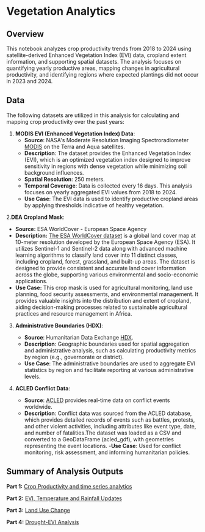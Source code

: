 # Vegetation Analytics 
## Overview

This notebook analyzes crop productivity trends from 2018 to 2024 using satellite-derived Enhanced Vegetation Index (EVI) data, cropland extent information, and supporting spatial datasets. The analysis focuses on quantifying yearly productive areas, mapping changes in agricultural productivity, and identifying regions where expected plantings did not occur in 2023 and 2024.

## Data

The following datasets are utilized in this analysis for calculating and mapping crop productivity over the past years:

1. **MODIS EVI (Enhanced Vegetation Index) Data**:
   - **Source**: NASA's Moderate Resolution Imaging Spectroradiometer [MODIS](https://modis.gsfc.nasa.gov/data/) on the Terra and Aqua satellites.
   - **Description**: The dataset provides the Enhanced Vegetation Index (EVI), which is an optimized vegetation index designed to improve sensitivity in regions with dense vegetation while minimizing soil background influences.
   - **Spatial Resolution**: 250 meters.
   - **Temporal Coverage**: Data is collected every 16 days. This analysis focuses on yearly aggregated EVI values from 2018 to 2024.
   - **Use Case**: The EVI data is used to identify productive cropland areas by applying thresholds indicative of healthy vegetation.

2.**DEA Cropland Mask**:
   - **Source:** ESA WorldCover - European Space Agency
   - **Description:** [The ESA WorldCover dataset](https://developers.google.com/earth-engine/datasets/catalog/ESA_WorldCover_v100) is a global land cover map at 10-meter resolution developed by the European Space Agency (ESA). It utilizes Sentinel-1 and Sentinel-2 data along with advanced machine learning algorithms to classify land cover into 11 distinct classes, including cropland, forest, grassland, and built-up areas. The dataset is designed to provide consistent and accurate land cover information across the globe, supporting various environmental and socio-economic applications.
   - **Use Case:** This crop mask is used for agricultural monitoring, land use planning, food security assessments, and environmental management. It provides valuable insights into the distribution and extent of cropland, aiding decision-making processes related to sustainable agricultural practices and resource management in Africa.
   
3. **Administrative Boundaries (HDX)**:
   - **Source**: Humanitarian Data Exchange [HDX](https://data.humdata.org/).
   - **Description**: Geographic boundaries used for spatial aggregation and administrative analysis, such as calculating productivity metrics by region (e.g., governorate or district).
   - **Use Case**: The administrative boundaries are used to aggregate EVI statistics by region and facilitate reporting at various administrative levels.

4. **ACLED Conflict Data**:
   - **Source**: [ACLED](https://acleddata.com/data/) provides real-time data on conflict events worldwide.
   - **Description**: Conflict data was sourced from the ACLED database, which provides detailed records of events such as battles, protests, and other violent activities, including attributes like event type, date, and number of fatalities.The dataset was loaded as a CSV and converted to a GeoDataFrame (acled_gdf), with geometries representing the event locations.
   -**Use Case**: Used for conflict monitoring, risk assessment, and informing humanitarian policies.

## Summary of Analysis Outputs
**Part 1:** [Crop Productivity and time series analytics](./evi-analytics.ipynb)

**Part 2:** [EVI, Temperature and Rainfall Updates](./ChangeMaps.ipynb)

**Part 3:** [Land Use Change](./lulc.ipynb)

**Part 4:** [Drought-EVI Analysis](./drought.ipynb)